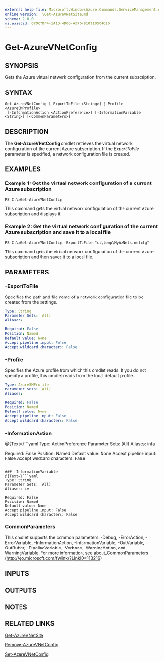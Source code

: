 ```yaml
---
external help file: Microsoft.WindowsAzure.Commands.ServiceManagement.dll-Help.xml
online version: .\Get-AzureVNetSite.md
schema: 2.0.0
ms.assetid: 879C7DF4-1A13-4D06-A376-910910504626
---
```


# Get-AzureVNetConfig

## SYNOPSIS
Gets the Azure virtual network configuration from the current subscription.

## SYNTAX

```
Get-AzureVNetConfig [-ExportToFile <String>] [-Profile <AzureSMProfile>]
 [-InformationAction <ActionPreference>] [-InformationVariable <String>] [<CommonParameters>]
```

## DESCRIPTION
The **Get-AzureVNetConfig** cmdlet retrieves the virtual network configuration of the current Azure subscription.
If the *ExportToFile* parameter is specified, a network configuration file is created.

## EXAMPLES

### Example 1: Get the virtual network configuration of a current Azure subscription
```
PS C:\>Get-AzureVNetConfig
```

This command gets the virtual network configuration of the current Azure subscription and displays it.

### Example 2: Get the virtual network configuration of the current Azure subscription and save it to a local file
```
PS C:\>Get-AzureVNetConfig -ExportToFile "c:\temp\MyAzNets.netcfg"
```

This command gets the virtual network configuration of the current Azure subscription and then saves it to a local file.

## PARAMETERS

### -ExportToFile
Specifies the path and file name of a network configuration file to be created from the settings.

```yaml
Type: String
Parameter Sets: (All)
Aliases: 

Required: False
Position: Named
Default value: None
Accept pipeline input: False
Accept wildcard characters: False
```

### -Profile
Specifies the Azure profile from which this cmdlet reads.
If you do not specify a profile, this cmdlet reads from the local default profile.

```yaml
Type: AzureSMProfile
Parameter Sets: (All)
Aliases: 

Required: False
Position: Named
Default value: None
Accept pipeline input: False
Accept wildcard characters: False
```

### -InformationAction
@{Text=}```yaml
Type: ActionPreference
Parameter Sets: (All)
Aliases: infa

Required: False
Position: Named
Default value: None
Accept pipeline input: False
Accept wildcard characters: False
```

### -InformationVariable
@{Text=}```yaml
Type: String
Parameter Sets: (All)
Aliases: iv

Required: False
Position: Named
Default value: None
Accept pipeline input: False
Accept wildcard characters: False
```

### CommonParameters
This cmdlet supports the common parameters: -Debug, -ErrorAction, -ErrorVariable, -InformationAction, -InformationVariable, -OutVariable, -OutBuffer, -PipelineVariable, -Verbose, -WarningAction, and -WarningVariable. For more information, see about_CommonParameters (http://go.microsoft.com/fwlink/?LinkID=113216).

## INPUTS

## OUTPUTS

## NOTES

## RELATED LINKS

[Get-AzureVNetSite](.\Get-AzureVNetSite.md)

[Remove-AzureVNetConfig](.\Remove-AzureVNetConfig.md)

[Set-AzureVNetConfig](.\Set-AzureVNetConfig.md)


